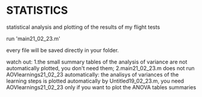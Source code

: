 # STATISTICS
statistical analysis and plotting of the results of my flight tests

run 'main21_02_23.m'

every file will be saved directly in your folder.



watch out:
1.the small summary tables of the analysis of variance are not automatically plotted, you don't need them;
2.main21_02_23.m does not run AOVlearnings21_02_23 automatically: the analisys of variances of the learning steps is plotted automatically by Untitled19_02_23.m, 
you need AOVlearnings21_02_23 only if you want to plot the ANOVA tables summaries
